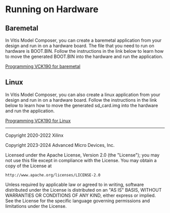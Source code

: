 # Running on Hardware

## Baremetal
In Vitis Model Composer, you can create a baremetal application from your design and run in on a hardware board. The file that you need to run on hardware is BOOT.BIN. Follow the instructions in the link below to learn how to move the generated BOOT.BIN into the hardware and run the application.

<a href="./baremetal/README.md">Programming VCK190 for baremetal</a>

## Linux
In Vitis Model Composer, you can also create a linux application from your design and run in on a hardware board. Follow the instructions in the link below to learn how to move the generated sd_card.img into the hardware and run the application.

<a href="./linux/README.md"> Programming VCK190 for Linux</a>



--------------
Copyright 2020-2022 Xilinx

Copyright 2023-2024 Advanced Micro Devices, Inc.

Licensed under the Apache License, Version 2.0 (the "License");
you may not use this file except in compliance with the License.
You may obtain a copy of the License at

    http://www.apache.org/licenses/LICENSE-2.0

Unless required by applicable law or agreed to in writing, software
distributed under the License is distributed on an "AS IS" BASIS,
WITHOUT WARRANTIES OR CONDITIONS OF ANY KIND, either express or implied.
See the License for the specific language governing permissions and
limitations under the License.
